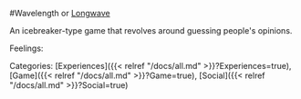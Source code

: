 #Wavelength or [Longwave](https://longwave.web.app/)

An icebreaker-type game that revolves around guessing people's opinions.

Feelings: 

Categories: [Experiences]({{< relref "/docs/all.md" >}}?Experiences=true), [Game]({{< relref "/docs/all.md" >}}?Game=true), [Social]({{< relref "/docs/all.md" >}}?Social=true)